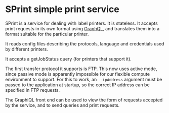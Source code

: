 # SPrint simple print service

SPrint is a service for dealing with label printers. It is stateless.
It accepts print requests in its own format using [GraphQL](https://graphql.org/), and translates them into a format suitable for the particular printer.

It reads config files describing the protocols, language and credentials used by different printers.

It accepts a getJobStatus query (for printers that support it).

The first transfer protocol it supports is FTP. This now uses active mode, since passive mode is apparently impossible for our flexible compute environment to support. For this to work, an `--ipAddress` argument must be passed to the application at startup, so the correct IP address can be specified in FTP requests.

The GraphiQL front end can be used to view the form of requests accepted by the service, and to send queries and print requests.
